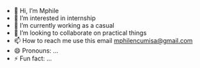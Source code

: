 - 👋 Hi, I’m Mphile
- 👀 I’m interested in internship
- 🌱 I’m currently working as a casual
- 💞️ I’m looking to collaborate on practical things
- 📫 How to reach me use this email mphilencumisa@gmail.com
- 😄 Pronouns: ...
- ⚡ Fun fact: ...

<!---
0826736187/0826736187 is a ✨ special ✨ repository because its `README.md` (this file) appears on your GitHub profile.
You can click the Preview link to take a look at your changes.
--->
